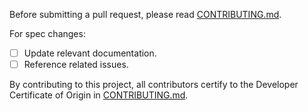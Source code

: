 Before submitting a pull request, please read
[CONTRIBUTING.md](CONTRIBUTING.md).

For spec changes:

- [ ] Update relevant documentation.
- [ ] Reference related issues.

By contributing to this project, all contributors certify to the Developer Certificate of Origin in [CONTRIBUTING.md](CONTRIBUTING.md#contributor-agreement).
